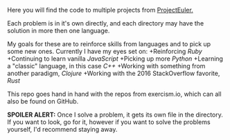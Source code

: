 Here you will find the code to multiple projects from [ProjectEuler.](https://projecteuler.net/)

Each problem is in it's own directly, and each directory may have the solution in more then one language.

My goals for these are to reinforce skills from languages and to pick up some new ones. Currently I have my eyes set on:
+Reinforcing *Ruby*
+Continuing to learn vanilla *JavaScript*
+Picking up more *Python*
+Learning a "classic" language, in this case *C++*
+Working with something from another paradigm, *Clojure*
+Working with the 2016 StackOverflow favorite, *Rust*

This repo goes hand in hand with the repos from exercism.io, which can all also be found on GitHub.

**SPOILER ALERT:** Once I solve a problem, it gets its own file in the directory. If you want to look, go for it, however if you want to solve the problems yourself, I'd recommend staying away.
